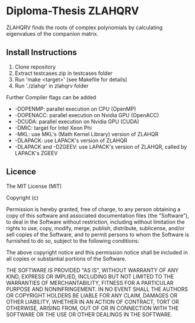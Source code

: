 # Diploma-Thesis ZLAHQRV
ZLAHQRV finds the roots of complex polynomials by calculating eigenvalues of the companion matrix.

## Install Instructions
1. Clone repository
2. Extract testcases.zip in testcases folder
3. Run 'make &lt;target&gt;'  (see Makefile for details)
4. Run './zlahqr' in zlahqrv folder

Further Compiler flags can be added
* -DOPENMP: parallel execution on CPU (OpenMP)
* -DOPENACC: parallel execution on Nvidia GPU (OpenACC)
* -DCUDA: parallel execution on Nvidia GPU (CUDA)
* -DMIC: target for Intel Xeon Phi
* -MKL: use MKL's (Math Kernel Library) version of ZLAHQR
* -DLAPACK: use LAPACK's version of ZLAHQR
* -DLAPACK and -DZGEEV: use LAPACK's version of ZLAHQR, called by LAPACK's ZGEEV

## Licence

The MIT License (MIT)

Copyright (c) <year> <copyright holders>

Permission is hereby granted, free of charge, to any person obtaining a copy
of this software and associated documentation files (the "Software"), to deal
in the Software without restriction, including without limitation the rights
to use, copy, modify, merge, publish, distribute, sublicense, and/or sell
copies of the Software, and to permit persons to whom the Software is
furnished to do so, subject to the following conditions:

The above copyright notice and this permission notice shall be included in
all copies or substantial portions of the Software.

THE SOFTWARE IS PROVIDED "AS IS", WITHOUT WARRANTY OF ANY KIND, EXPRESS OR
IMPLIED, INCLUDING BUT NOT LIMITED TO THE WARRANTIES OF MERCHANTABILITY,
FITNESS FOR A PARTICULAR PURPOSE AND NONINFRINGEMENT. IN NO EVENT SHALL THE
AUTHORS OR COPYRIGHT HOLDERS BE LIABLE FOR ANY CLAIM, DAMAGES OR OTHER
LIABILITY, WHETHER IN AN ACTION OF CONTRACT, TORT OR OTHERWISE, ARISING FROM,
OUT OF OR IN CONNECTION WITH THE SOFTWARE OR THE USE OR OTHER DEALINGS IN
THE SOFTWARE.

